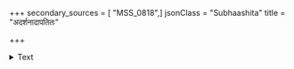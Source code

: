 +++
secondary_sources = [ "MSS_0818",]
jsonClass = "Subhaashita"
title = "अदर्शनादापतितः"

+++

<details><summary>Text</summary>

अदर्शनादापतितः पुनश्चादर्शनं गतः।  
न त्वासौ वेद न त्वं तं कः सन् कमनुशोचसि॥
</details>

